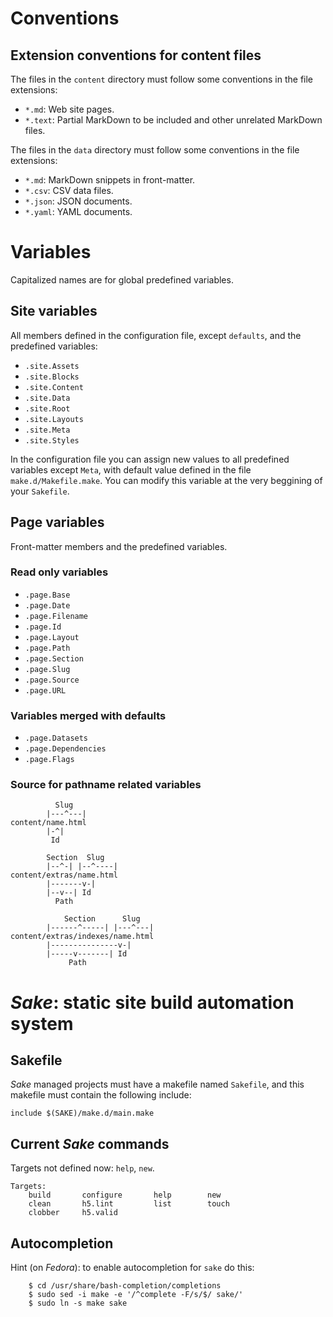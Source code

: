 # Conventions

## Extension conventions for content files

The files in the `content` directory must follow some conventions in the file
extensions:

* `*.md`: Web site pages.
* `*.text`: Partial MarkDown to be included and other unrelated MarkDown files.

The files in the `data` directory must follow some conventions in the file
extensions:

* `*.md`: MarkDown snippets in front-matter.
* `*.csv`: CSV data files.
* `*.json`: JSON documents.
* `*.yaml`: YAML documents.

# Variables

Capitalized names are for global predefined variables.

## Site variables

All members defined in the configuration file, except `defaults`, and the
predefined variables:

* `.site.Assets`
* `.site.Blocks`
* `.site.Content`
* `.site.Data`
* `.site.Root`
* `.site.Layouts`
* `.site.Meta`
* `.site.Styles`

In the configuration file you can assign new values to all predefined variables
except `Meta`, with default value defined in the file `make.d/Makefile.make`.
You can modify this variable at the very beggining of your `Sakefile`.

## Page variables

Front-matter members and the predefined variables.

### Read only variables

* `.page.Base`
* `.page.Date`
* `.page.Filename`
* `.page.Id`
* `.page.Layout`
* `.page.Path`
* `.page.Section`
* `.page.Slug`
* `.page.Source`
* `.page.URL`

### Variables merged with defaults

* `.page.Datasets`
* `.page.Dependencies`
* `.page.Flags`

### Source for pathname related variables

```
          Slug
        |---^---|
content/name.html
        |-^|
         Id

        Section  Slug
        |--^-| |--^----|
content/extras/name.html
        |-------v-|
        |--v--| Id
          Path

            Section      Slug
        |------^-----| |---^---|
content/extras/indexes/name.html
        |---------------v-|
        |-----v-------| Id
             Path
```

# _Sake_: static site build automation system

## Sakefile

_Sake_ managed projects must have a makefile named `Sakefile`, and this
makefile must contain the following include:

    include $(SAKE)/make.d/main.make

## Current _Sake_ commands

Targets not defined now: `help`, `new`.

```
Targets:
    build       configure       help        new
    clean       h5.lint         list        touch
    clobber     h5.valid
```

## Autocompletion

Hint (on _Fedora_): to enable autocompletion for `sake` do this:

```
    $ cd /usr/share/bash-completion/completions
    $ sudo sed -i make -e '/^complete -F/s/$/ sake/'
    $ sudo ln -s make sake
```

<!--
vim:ts=4:sw=4:ai:et:fileencoding=utf8:syntax=markdown
-->
